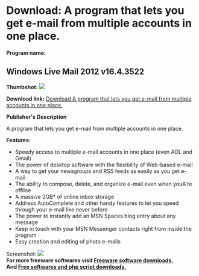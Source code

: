 # Download: A program that lets you get e-mail from multiple accounts in one place.

**Program name:**

## Windows Live Mail 2012 v16.4.3522

  
**Thumbshot:** ![](http://www.freewarefiles.com/screenshot/winlivemaildesk_md.gif)   
  
**Download link:** [Download A program that lets you get e-mail from multiple accounts in one place.](http://freesoftwares.boysofts.com/Windows-Live-Mail-Desktop_program_21279.html)  
  


**Publisher's Description**  
  


A program that lets you get e-mail from multiple accounts in one place. 

**Features:**

  * Speedy access to multiple e-mail accounts in one place (even AOL and Gmail) 
  * The power of desktop software with the flexibility of Web-based e-mail 
  * A way to get your newsgroups and RSS feeds as easily as you get e-mail 
  * The ability to compose, delete, and organize e-mail even when youA're offline 
  * A massive 2GB* of online inbox storage 
  * Address AutoComplete and other handy features to let you speed through your e-mail like never before 
  * The power to instantly add an MSN Spaces blog entry about any message 
  * Keep in touch with your MSN Messenger contacts right from inside the program 
  * Easy creation and editing of photo e-mails 

  
  
Screenshot: ![](http://www.freewarefiles.com/screenshot/winlivemaildesk.gif)   
**For more freeware softwares visit [Freeware software downloads.](http://freesoftwares.boysofts.com/)**   
**And [Free softwares and php script downloads.](http://www.boysofts.com/)**
